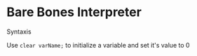 # Bare Bones Interpreter
Syntaxis

Use `clear varName;` to initialize a variable and set it's value to 0
